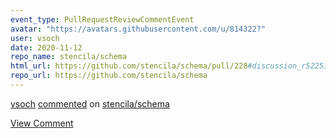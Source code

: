 ```yaml
---
event_type: PullRequestReviewCommentEvent
avatar: "https://avatars.githubusercontent.com/u/814322?"
user: vsoch
date: 2020-11-12
repo_name: stencila/schema
html_url: https://github.com/stencila/schema/pull/228#discussion_r522516588
repo_url: https://github.com/stencila/schema
---
```


<a href='https://github.com/vsoch' target='_blank'>vsoch</a> <a href='https://github.com/stencila/schema/pull/228#discussion_r522516588' target='_blank'>commented</a> on <a href='https://github.com/stencila/schema' target='_blank'>stencila/schema</a>

<a href='https://github.com/stencila/schema/pull/228#discussion_r522516588' target='_blank'>View Comment</a>